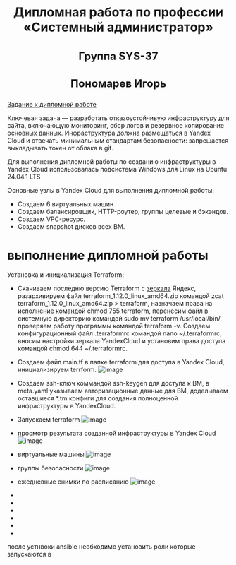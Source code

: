 <div align="center">
<h2 style="font-size: 28px;">Дипломная работа по профессии «Системный администратор»</h2>
<h3 style="font-size: 24px;">Группа SYS-37</h3>
<h3 style="font-size: 24px;">Пономарев Игорь</h3>
</div>

[Задание к дипломной работе](https://github.com/netology-code/sys-diplom/tree/diplom-zabbix)

Ключевая задача — разработать отказоустойчивую инфраструктуру для сайта, включающую мониторинг, сбор логов и резервное копирование основных данных. Инфраструктура должна размещаться в Yandex Cloud и отвечать минимальным стандартам безопасности: запрещается выкладывать токен от облака в git.  

Для выполнения дипломной работы по созданию инфраструктуры в Yandex Cloud использовалась подсистема Windows для Linux на Ubuntu 24.04.1 LTS

Основные узлы в Yandex Cloud для выполнения дипломной работы:
- Создаем 6 виртуальных машин 
- Создаем балансировщик,  HTTP-роутер, группы целевые и бэкэндов.
- Создаем VPC-ресурс.
- Создаем snapshot дисков всех ВМ.

# выполнение дипломной работы
Установка и инициализация Terraform:
- Скачиваем последню версию Terraform с [зеркала](https://hashicorp-releases.yandexcloud.net/terraform/) Яндекс, разархивируем файл terraform_1.12.0_linux_amd64.zip командой zcat terraform_1.12.0_linux_amd64.zip > terraform, назначаем права на исполнение командой chmod 755 terraform, перенесим файл в системную директорию командой sudo mv terraform /usr/local/bin/, проверяем работу программы командой terraform -v. Создаем конфигурационный файл .terraformrc командой nano ~/.terraformrc, вносим настройки зеркала YandexCloud и установим права доступа командой chmod 644 ~/.terraformrc.
- Создаем файл main.tf в папке terraform для доступа в Yandex Cloud, инициализируем terrform.
![image](https://github.com/user-attachments/assets/8a271132-abb4-4ff1-a46f-79a3fdda2d27)
- Создаем ssh-ключ коммандой ssh-keygen для доступа к ВМ, в meta.yaml указываем авторизационные данные для ВМ,  доделываем оставшиеся *.tm конфиги для создания полноценной инфраструктуры в YandexCloud.
- Запускаем terraform
![image](https://github.com/user-attachments/assets/c15664ec-a900-4271-9707-d32cd591385e)
- просмотр результата созданной инфраструктуры в Yandex Cloud
![image](https://github.com/user-attachments/assets/da39291e-8d2d-4988-8ca5-ee9d6d88cd50)
- виртуальные машины
![image](https://github.com/user-attachments/assets/00d036fa-5a8e-4085-89f1-3faf909f9752)
- группы безопасности
![image](https://github.com/user-attachments/assets/4533b9e5-a36b-4837-94fe-87bc025bd1d9)
- ежедневные снимки по расписанию
![image](https://github.com/user-attachments/assets/7e2a8e72-39bc-473a-802a-864164a010ff)


-

-
-
-
-

- 
после устнвоки ansible необходимо установить роли которые запускаются в 

